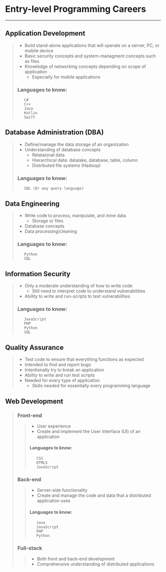 # Entry-level Programming Careers

___

## Application Development
>    - Build stand-alone applications that will operate on a server, PC, or mobile device
>    - Basic security concepts and system-managment concepts such as files
>    - Knowledge of networking concepts depending on scope of application
>        - Especially for mobile applications
>### Languages to know:
>        C#
>        C++
>        Java
>        Kotlin
>        Swift
>
## Database Administration (DBA)
>   - Define/manage the data storage of an organization
>   - Understanding of database concepts
>       - Relataional data
>       - Hierarchical data: datalake, database, table, column
>       - Distributed file systems (Hadoop)
>### Languages to know:
>        SQL (Or any query language)
>
## Data Engineering
>    - Write code to process, manipulate, and mine data
>        - Storage or files
>    - Database concepts
>    - Data processing/cleaning
>### Languages to know:
>        Python
>        SQL 
>
## Information Security
>    - Only a moderate understanding of how to write code
>        - Still need to interpret code to understand vulnerabilities
>    - Ability to write and run-scripts to test vulnerabilities
>### Languages to know:
>        JavaScript
>        PHP 
>        Python
>        SQL
>
## Quality Assurance
>    - Test code to ensure that everything functions as expected
>    - Intended to find and report bugs
>    - Intentionally try to break an application
>    - Ability to write and run test scripts
>    - Needed for every type of application
>        - Skills needed for essentially every programming language
>
## Web Development
>
>### Front-end
>>    - User experience
>>    - Create and implement the User Interface (UI) of an application
>>#### Languages to know:
>>        CSS
>>        HTML5 
>>        JavaScript
>
>### Back-end
>>    - Server-side functionality
>>    - Create and manage the code and data that a distributed application uses
>>#### Languages to know:
>>        Java
>>        JavaScript
>>        PHP
>>        Python
>
>### Full-stack
>>    - Both front and back-end development
>>    - Comprehensive understanding of distributed applications
>